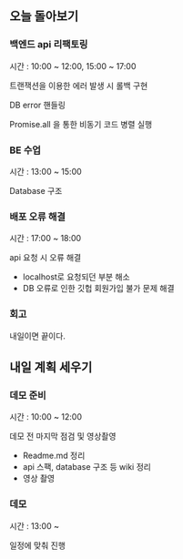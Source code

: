 ## 오늘 돌아보기

### 백엔드 api 리팩토링

시간 : 10:00 ~ 12:00, 15:00 ~ 17:00

트랜잭션을 이용한 에러 발생 시 롤백 구현

DB error 핸들링

Promise.all 을 통한 비동기 코드 병렬 실행

### BE 수업

시간 : 13:00 ~ 15:00

Database 구조

### 배포 오류 해결

시간 : 17:00 ~ 18:00

api 요청 시 오류 해결
- localhost로 요청되던 부분 해소
- DB 오류로 인한 깃헙 회원가입 불가 문제 해결

### 회고

내일이면 끝이다.

## 내일 계획 세우기

### 데모 준비

시간 : 10:00 ~ 12:00

데모 전 마지막 점검 및 영상촬영
- Readme.md 정리
- api 스팩, database 구조 등 wiki 정리
- 영상 촬영

### 데모

시간 : 13:00 ~

일정에 맞춰 진행